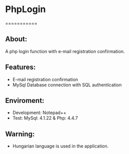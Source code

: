 # PhpLogin
===========


About:
------
A php login function with e-mail registration confirmation.


Features:
---------
- E-mail registration confirmation
- MySql Database connection with SQL authentication


Enviroment:
-----------
- Development: Notepad++
- Test: MySql: 4.1.22 & Php: 4.4.7


Warning:
--------
- Hungarian language is used in the application.
